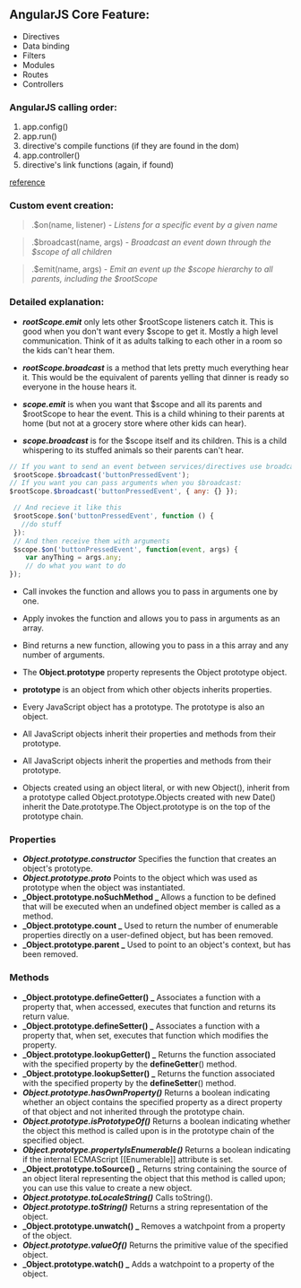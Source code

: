 ## AngularJS Core Feature:

 - Directives 
 - Data binding
 - Filters
 - Modules
 - Routes
 - Controllers


### AngularJS calling order:

1. app.config()
2. app.run()
3. directive's compile functions (if they are found in the dom)
4. app.controller()
5. directive's link functions (again, if found)

[reference](https://github.com/angular/angular.js/blob/master/docs/content/guide/module.ngdoc)

### Custom event creation:

> .$on(name, listener) - *Listens for a specific event by a given name*

> .$broadcast(name, args) - *Broadcast an event down through the $scope of all children*

> .$emit(name, args) - *Emit an event up the $scope hierarchy to all parents, including the $rootScope*

### Detailed explanation:

- **_$rootScope.$emit_** only lets other $rootScope listeners catch it. This is good when you don't want every $scope to get it. Mostly a high level communication. Think of it as adults talking to each other in a room so the kids can't hear them.

- **_$rootScope.$broadcast_** is a method that lets pretty much everything hear it. This would be the equivalent of parents yelling that dinner is ready so everyone in the house hears it.

- **_$scope.$emit_** is when you want that $scope and all its parents and $rootScope to hear the event. This is a child whining to their parents at home (but not at a grocery store where other kids can hear).

- **_$scope.$broadcast_** is for the $scope itself and its children. This is a child whispering to its stuffed animals so their parents can't hear.



```javascript
// If you want to send an event between services/directives use broadcast:
 $rootScope.$broadcast('buttonPressedEvent');
// If you want you can pass arguments when you $broadcast:
$rootScope.$broadcast('buttonPressedEvent', { any: {} });
```

```javascript
 // And recieve it like this
 $rootScope.$on('buttonPressedEvent', function () { 
   //do stuff 
 }):
 // And then receive them with arguments
 $scope.$on('buttonPressedEvent', function(event, args) {
    var anyThing = args.any;
    // do what you want to do
});
```

- Call invokes the function and allows you to pass in arguments one by one.
- Apply invokes the function and allows you to pass in arguments as an array.
- Bind returns a new function, allowing you to pass in a this array and any number of arguments.


- The **Object.prototype** property represents the Object prototype object.
- **prototype** is an object from which other objects inherits properties.
- Every JavaScript object has a prototype. The prototype is also an object.
- All JavaScript objects inherit their properties and methods from their prototype.
- All JavaScript objects inherit the properties and methods from their prototype.
- Objects created using an object literal, or with new Object(), inherit from a prototype called Object.prototype.Objects created with new Date() inherit the Date.prototype.The Object.prototype is on the top of the prototype chain.


### Properties

- **_Object.prototype.constructor_**
Specifies the function that creates an object's prototype.
- **_Object.prototype.__proto___** 
Points to the object which was used as prototype when the object was instantiated.
- **_Object.prototype.__noSuchMethod__ _**
Allows a function to be defined that will be executed when an undefined object member is called as a method.
- **_Object.prototype.__count__ _**
Used to return the number of enumerable properties directly on a user-defined object, but has been removed.
- **_Object.prototype.__parent__ _**
Used to point to an object's context, but has been removed.

### Methods

- **_Object.prototype.__defineGetter__()  _**
Associates a function with a property that, when accessed, executes that function and returns its return value.
- **_Object.prototype.__defineSetter__() _** 
Associates a function with a property that, when set, executes that function which modifies the property.
- **_Object.prototype.__lookupGetter__() _** 
Returns the function associated with the specified property by the __defineGetter__() method.
- **_Object.prototype.__lookupSetter__()  _**
Returns the function associated with the specified property by the __defineSetter__() method.
- **_Object.prototype.hasOwnProperty()_**
Returns a boolean indicating whether an object contains the specified property as a direct property of that object and not inherited through the prototype chain.
- **_Object.prototype.isPrototypeOf()_**
Returns a boolean indicating whether the object this method is called upon is in the prototype chain of the specified object.
- **_Object.prototype.propertyIsEnumerable()_**
Returns a boolean indicating if the internal ECMAScript [[Enumerable]] attribute is set.
- **_Object.prototype.toSource() _**
Returns string containing the source of an object literal representing the object that this method is called upon; you can use this value to create a new object.
- **_Object.prototype.toLocaleString()_**
Calls toString().
- **_Object.prototype.toString()_**
Returns a string representation of the object.
- **_Object.prototype.unwatch() _**
Removes a watchpoint from a property of the object.
- **_Object.prototype.valueOf()_**
Returns the primitive value of the specified object.
- **_Object.prototype.watch() _**
Adds a watchpoint to a property of the object.
